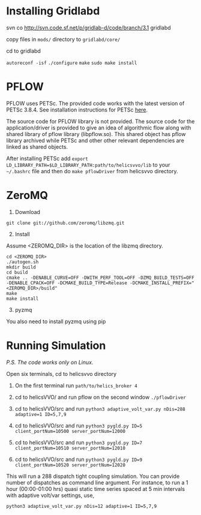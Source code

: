 Installing Gridlabd
====================

svn co http://svn.code.sf.net/p/gridlab-d/code/branch/3.1 gridlabd

copy files in `mods/` directory to `gridlabd/core/`

cd to gridlabd

`autoreconf -isf`
`./configure`
`make`
`sudo make install`

PFLOW
======

PFLOW uses PETSc. The provided code works with the latest version of PETSc 3.8.4. See installation instructions for PETSc <a href=InstallPETSc.md>here</a>.

The source code for PFLOW library is not provided. The source code for the application/driver is provided to give an idea of algorithmic flow along with shared library of pflow library (libpflow.so). This shared object has pflow library archived while PETSc and other other relevant dependencies are linked as shared objects. 

After installing PETSc add `export LD_LIBRARY_PATH=$LD_LIBRARY_PATH:path/to/helicsvvo/lib` to your `~/.bashrc` file and then do `make pflowDriver` from helicsvvo directory.

ZeroMQ
=======

1. Download

```
git clone git://github.com/zeromq/libzmq.git
```

2. Install

Assume <ZEROMQ_DIR> is the location of the libzmq directory.

```
cd <ZEROMQ_DIR>
./autogen.sh
mkdir build
cd build
cmake .. -DENABLE_CURVE=OFF -DWITH_PERF_TOOL=OFF -DZMQ_BUILD_TESTS=OFF -DENABLE_CPACK=OFF -DCMAKE_BUILD_TYPE=Release -DCMAKE_INSTALL_PREFIX="<ZEROMQ_DIR>/build"
make
make install
```

3. pyzmq

You also need to install pyzmq using pip

Running Simulation
===================

*P.S. The code works only on Linux.*

Open six terminals, cd to helicsvvo directory

1) On the first terminal run
`path/to/helics_broker 4`

2) cd to helicsVVO/ and run pflow on the second window
`./pflowDriver`

3) cd to helicsVVO/src and run
`python3 adaptive_volt_var.py nDis=288 adaptive=1 ID=5,7,9`

4) cd to helicsVVO/src and run
`python3 pygld.py ID=5 client_portNum=10500 server_portNum=12000`

5) cd to helicsVVO/src and run
`python3 pygld.py ID=7 client_portNum=10510 server_portNum=12010`

6) cd to helicsVVO/src and run
`python3 pygld.py ID=9 client_portNum=10520 server_portNum=12020`

This will run a 288 dispatch tight coupling simulation. You can provide number of dispatches as command line argument. For instance, to run a 1 hour (00:00-01:00 hrs) quasi static time series spaced at 5 min intervals  with adaptive volt/var settings, use,

`python3 adaptive_volt_var.py nDis=12 adaptive=1 ID=5,7,9`
